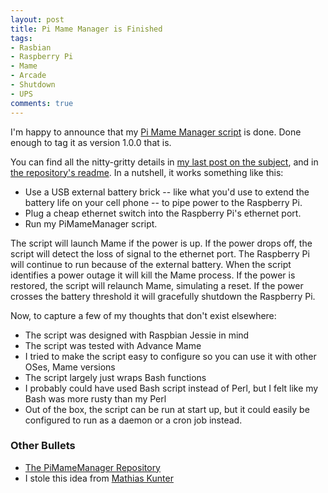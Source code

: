 ```yaml
---
layout: post
title: Pi Mame Manager is Finished
tags:
- Rasbian
- Raspberry Pi
- Mame
- Arcade
- Shutdown
- UPS
comments: true
---
```

I'm happy to announce that my [Pi Mame Manager script](https://github.com/StilgarISCA/PiMameManager) is done. Done enough to tag it as version 1.0.0 that is.

You can find all the nitty-gritty details in [my last post on the subject](http://www.classicarcadeprojects.com/2016/06/14/keep-it-simple.html), and in [the repository's readme](https://github.com/StilgarISCA/PiMameManager). In a nutshell, it works something like this:

* Use a USB external battery brick -- like what you'd use to extend the battery life on your cell phone -- to pipe power to the Raspberry Pi.
* Plug a cheap ethernet switch into the Raspberry Pi's ethernet port.
* Run my PiMameManager script.

The script will launch Mame if the power is up. If the power drops off, the script will detect the loss of signal to the ethernet port. The Raspberry Pi will continue to run because of the external battery. When the script identifies a power outage it will kill the Mame process. If the power is restored, the script will relaunch Mame, simulating a reset. If the power crosses the battery threshold it will gracefully shutdown the Raspberry Pi.

Now, to capture a few of my thoughts that don't exist elsewhere:
 
* The script was designed with Raspbian Jessie in mind
* The script was tested with Advance Mame
* I tried to make the script easy to configure so you can use it with other OSes, Mame versions
* The script largely just wraps Bash functions
* I probably could have used Bash script instead of Perl, but I felt like my Bash was more rusty than my Perl
* Out of the box, the script can be run at start up, but it could easily be configured to run as a daemon or a cron job instead.

### Other Bullets

* [The PiMameManager Repository](https://github.com/StilgarISCA/PiMameManager)
* I stole this idea from [Mathias Kunter](http://raspi-ups.appspot.com/en/index.jsp)